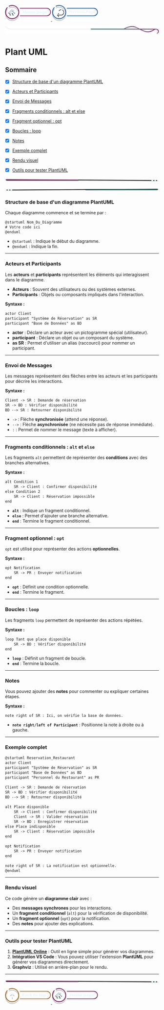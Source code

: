 <a href="/README.md">
  <img src="../../assets/button/home_page.png" alt="Home page" style="width: 150px; height: auto;">
</a>
<a href="/doc/liste_dailys.md">
  <img src="../../assets/button/previous_page.png" alt="Back to top" style="width: 150px; height: auto;">
</a>

![border](../../assets/line/border_deco_rt.png)

# Plant UML

## Sommaire

- [x] [Structure de base d'un diagramme PlantUML](#structure-de-base-dun-diagramme-plantuml)
- [x] [Acteurs et Participants](#acteurs-et-participants)
- [x] [Envoi de Messages](#envoi-de-messages)
- [x] [Fragments conditionnels : alt et else](#envoi-de-messages)
- [x] [Fragment optionnel : opt](#fragment-optionnel--opt)
- [x] [Boucles : loop](#boucles--loop)
- [x] [Notes](#notes)

- [x] [Exemple complet](#exemple-complet)
- [x] [Rendu visuel](#rendu-visuel)
- [x] [Outils pour tester PlantUML](#outils-pour-tester-plantuml)

<!-- ![border](assets/line/line_pink_point_l.png) -->

![border](../../assets/line/line-pink-point_l.png)

![border](../../assets/line/line-teal-point_r.png)

### Structure de base d'un diagramme PlantUML

Chaque diagramme commence et se termine par :

```
@startuml Nom_Du_Diagramme
# Votre code ici
@enduml
```

- `@startuml` : Indique le début du diagramme.
- `@enduml` : Indique la fin.

---

### Acteurs et Participants

Les **acteurs** et **participants** représentent les éléments qui interagissent dans le diagramme.

- **Acteurs** : Souvent des utilisateurs ou des systèmes externes.
- **Participants** : Objets ou composants impliqués dans l'interaction.

**Syntaxe :**

```
actor Client
participant "Système de Réservation" as SR
participant "Base de Données" as BD
```

- **actor** : Déclare un acteur avec un pictogramme spécial (utilisateur).
- **participant** : Déclare un objet ou un composant du système.
- **as SR** : Permet d'utiliser un alias (raccourci) pour nommer un participant.

---

### Envoi de Messages

Les messages représentent des flèches entre les acteurs et les participants pour décrire les interactions.

**Syntaxe :**

```
Client -> SR : Demande de réservation
SR -> BD : Vérifier disponibilité
BD --> SR : Retourner disponibilité
```

- `->` : Flèche **synchronisée** (attend une réponse).
- `-->` : Flèche **asynchronisée** (ne nécessite pas de réponse immédiate).
- `:` : Permet de nommer le message (texte à afficher).

---

### Fragments conditionnels : `alt` et `else`

Les fragments `alt` permettent de représenter des **conditions** avec des branches alternatives.

**Syntaxe :**

```
alt Condition 1
    SR -> Client : Confirmer disponibilité
else Condition 2
    SR -> Client : Réservation impossible
end
```

- **`alt`** : Indique un fragment conditionnel.
- **`else`** : Permet d'ajouter une branche alternative.
- **`end`** : Termine le fragment conditionnel.

---

### Fragment optionnel : `opt`

`opt` est utilisé pour représenter des actions **optionnelles**.

**Syntaxe :**

```
opt Notification
    SR -> PR : Envoyer notification
end
```

- **`opt`** : Définit une condition optionnelle.
- **`end`** : Termine le fragment.

---

### Boucles : `loop`

Les fragments `loop` permettent de représenter des actions répétées.

**Syntaxe :**

```
loop Tant que place disponible
    SR -> BD : Vérifier disponibilité
end
```

- **`loop`** : Définit un fragment de boucle.
- **`end`** : Termine la boucle.

---

### Notes

Vous pouvez ajouter des **notes** pour commenter ou expliquer certaines étapes.

**Syntaxe :**

```
note right of SR : Ici, on vérifie la base de données.
```

- **`note right/left of Participant`** : Positionne la note à droite ou à gauche.

---

### Exemple complet

```
@startuml Reservation_Restaurant
actor Client
participant "Système de Réservation" as SR
participant "Base de Données" as BD
participant "Personnel du Restaurant" as PR

Client -> SR : Demande de réservation
SR -> BD : Vérifier disponibilité
BD --> SR : Retourner disponibilité

alt Place disponible
    SR -> Client : Confirmer disponibilité
    Client -> SR : Valider réservation
    SR -> BD : Enregistrer réservation
else Place indisponible
    SR -> Client : Réservation impossible
end

opt Notification
    SR -> PR : Envoyer notification
end

note right of SR : La notification est optionnelle.
@enduml
```

---

### Rendu visuel

Ce code génère un **diagramme clair** avec :

- Des **messages synchrones** pour les interactions.
- Un **fragment conditionnel** (`alt`) pour la vérification de disponibilité.
- Un **fragment optionnel** (`opt`) pour la notification.
- Des **notes** pour ajouter des explications.

---

### Outils pour tester PlantUML

1. **[PlantUML Online](https://www.plantuml.com/plantuml/)** : Outil en ligne simple pour générer vos diagrammes.
2. **Intégration VS Code** : Vous pouvez utiliser l'extension **PlantUML** pour générer vos diagrammes directement.
3. **Graphviz** : Utilisé en arrière-plan pour le rendu.

---

![border](../../assets/line/line-pink-point_l.png)

<a href="#sommaire">
  <img src="../../assets/button/back_to_top.png" alt="Back to top" style="width: 150px; height: auto;">
</a>
<a href="/README.md">
  <img src="../../assets/button/home_page.png" alt="Home page" style="width: 150px; height: auto;">
</a>

